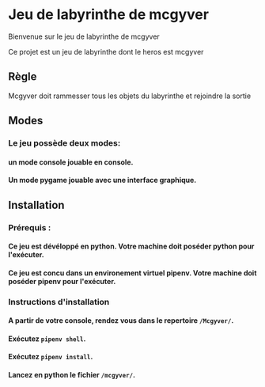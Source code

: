 # Jeu de labyrinthe de mcgyver

Bienvenue sur le jeu de labyrinthe de mcgyver

Ce projet est un jeu de labyrinthe dont le heros est mcgyver

## Règle 
Mcgyver doit rammesser tous les objets du labyrinthe et rejoindre la sortie

## Modes

### Le jeu possède deux modes: 
#### un mode console jouable en console.
#### Un mode pygame jouable avec une interface graphique.

## Installation

### Prérequis :
#### Ce jeu est dévéloppé en python. Votre machine doit poséder python pour l'exécuter.
#### Ce jeu est concu dans un environement virtuel pipenv. Votre machine doit poséder pipenv pour l'exécuter.

### Instructions d'installation
#### A partir de votre console, rendez vous dans le repertoire `/Mcgyver/`.
#### Exécutez `pipenv shell`.
#### Exécutez `pipenv install`.
#### Lancez en python le fichier `/mcgyver/`.
